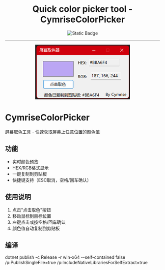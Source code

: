 <h1 align="center">Quick color picker tool - CymriseColorPicker</h1>

<p align="center">
	<img alt="Static Badge" src="https://img.shields.io/badge/Version-V1.0-blue?style=flat-square">
</a>
</p>

-------

<p align="center">
	<img src="/screenshot.png?cachefix" />
</p>

# CymriseColorPicker
屏幕取色工具 - 快速获取屏幕上任意位置的颜色值

## 功能
- 实时颜色预览
- HEX/RGB格式显示
- 一键复制到剪贴板
- 快捷键支持（ESC取消，空格/回车确认）

## 使用说明
1. 点击"点击取色"按钮
2. 移动鼠标到目标位置
3. 左键点击或按空格/回车确认
4. 颜色值自动复制到剪贴板

## 编译
dotnet publish -c Release -r win-x64 --self-contained false /p:PublishSingleFile=true /p:IncludeNativeLibrariesForSelfExtract=true
